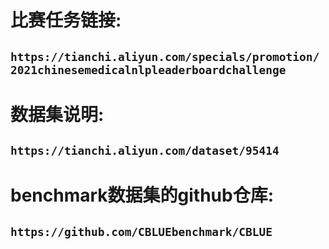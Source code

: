 # 比赛任务链接:
## `https://tianchi.aliyun.com/specials/promotion/2021chinesemedicalnlpleaderboardchallenge`

# 数据集说明:
## `https://tianchi.aliyun.com/dataset/95414`

# benchmark数据集的github仓库:
## `https://github.com/CBLUEbenchmark/CBLUE`

